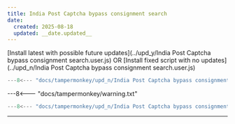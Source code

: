 ```yaml
---
title: India Post Captcha bypass consignment search
date:
  created: 2025-08-18
  updated: __date.updated__
---
```


<!-- GENERATED FILE -->
[Install latest with possible future updates](../upd_y/India Post Captcha bypass consignment search.user.js)
OR
[Install fixed script with no updates](../upd_n/India Post Captcha bypass consignment search.user.js)
```js show_lines="1:10"
---8<--- "docs/tampermonkey/upd_n/India Post Captcha bypass consignment search.user.js::100"
```
<!-- more -->
---8<--- "docs/tampermonkey/warning.txt"
```js
---8<--- "docs/tampermonkey/upd_n/India Post Captcha bypass consignment search.user.js:1:"
```

------------
